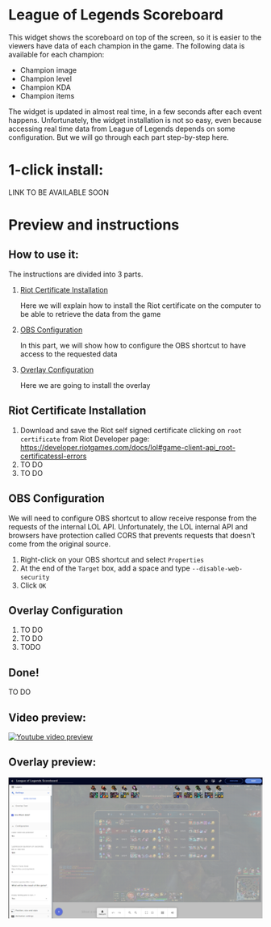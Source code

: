 # League of Legends Scoreboard

This widget shows the scoreboard on top of the screen, so it is easier to the viewers have data of each champion in the game. The following data is available for each champion: 

- Champion image
- Champion level
- Champion KDA
- Champion items

The widget is updated in almost real time, in a few seconds after each event happens.
Unfortunately, the widget installation is not so easy, even because accessing real time data from League of Legends depends on some configuration. But we will go through each part step-by-step here.

# 1-click install: 

LINK TO BE AVAILABLE SOON

# Preview and instructions

## How to use it:

The instructions are divided into 3 parts. 
1. [Riot Certificate Installation](readme.md#riot-certificate-installation)
   
   Here we will explain how to install the Riot certificate on the computer to be able to retrieve the data from the game
   
2. [OBS Configuration](readme.md#obs-configuration)
   
   In this part, we will show how to configure the OBS shortcut to have access to the requested data
   
3. [Overlay Configuration](readme.md#overlay-configuration)
   
   Here we are going to install the overlay

## Riot Certificate Installation 

1. Download and save the Riot self signed certificate clicking on `root certificate` from Riot Developer page: https://developer.riotgames.com/docs/lol#game-client-api_root-certificatessl-errors
2. TO DO
3. TO DO 

## OBS Configuration

 We will need to configure OBS shortcut to allow receive response from the requests of the internal LOL API. Unfortunately, the LOL internal API and browsers have protection called CORS that prevents requests that doesn't come from the original source.
 
 1. Right-click on your OBS shortcut and select `Properties`
 2. At the end of the `Target` box, add a space and type `--disable-web-security`
 3. Click `OK`

## Overlay Configuration

1. TO DO
2. TO DO
3. TODO 
     
## Done!

TO DO

## Video preview:
[![Youtube video preview](https://i.imgur.com/T5gFXWR.png)](https://www.youtube.com/watch?v=sXA7VEmf1Bk "Streamelements widget - League of Legends Scoreboard")

## Overlay preview:
![Overlay Preview](/league-of-legends-scoreboard/widget.png)




